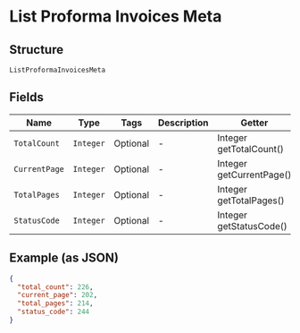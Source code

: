 
# List Proforma Invoices Meta

## Structure

`ListProformaInvoicesMeta`

## Fields

| Name | Type | Tags | Description | Getter | Setter |
|  --- | --- | --- | --- | --- | --- |
| `TotalCount` | `Integer` | Optional | - | Integer getTotalCount() | setTotalCount(Integer totalCount) |
| `CurrentPage` | `Integer` | Optional | - | Integer getCurrentPage() | setCurrentPage(Integer currentPage) |
| `TotalPages` | `Integer` | Optional | - | Integer getTotalPages() | setTotalPages(Integer totalPages) |
| `StatusCode` | `Integer` | Optional | - | Integer getStatusCode() | setStatusCode(Integer statusCode) |

## Example (as JSON)

```json
{
  "total_count": 226,
  "current_page": 202,
  "total_pages": 214,
  "status_code": 244
}
```

